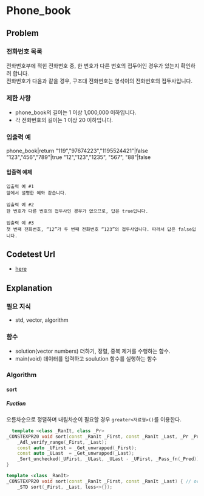 # Phone_book
## Problem
### 전화번호 목록
전화번호부에 적힌 전화번호 중, 한 번호가 다른 번호의 접두어인 경우가 있는지 확인하려 합니다.   
전화번호가 다음과 같을 경우, 구조대 전화번호는 영석이의 전화번호의 접두사입니다.
### 제한 사항
  - phone_book의 길이는 1 이상 1,000,000 이하입니다.
  - 각 전화번호의 길이는 1 이상 20 이하입니다.
### 입출력 예
phone_book|return
"119","97674223","1195524421"|false
"123","456","789"|true
"12","123","1235", "567", "88"|false
#### 입출력 예제
```
입출력 예 #1
앞에서 설명한 예와 같습니다.
```
```
입출력 예 #2
한 번호가 다른 번호의 접두사인 경우가 없으므로, 답은 true입니다.
```
```
입출력 예 #3
첫 번째 전화번호, “12”가 두 번째 전화번호 “123”의 접두사입니다. 따라서 답은 false입니다.
```

## Codetest Url
  - [here](<https://programmers.co.kr/learn/courses/30/lessons/42577>)
  
## Explanation
### 필요 지식
 - std, vector, algorithm
### 함수  
  - solution(vector<int> numbers)
    더하기, 정렬, 중복 제거를 수행하는 함수.
  - main(void)
    데이터를 입력하고 soulution 함수를 실행하는 함수     
### Algorithm
#### sort
##### Fuction
  오름차순으로 정렬하며 내림차순이 필요할 경우 `greater<자료형>()`를 이용한다. 
```C++
  template <class _RanIt, class _Pr>
_CONSTEXPR20 void sort(const _RanIt _First, const _RanIt _Last, _Pr _Pred) { // order [_First, _Last)
    _Adl_verify_range(_First, _Last);
    const auto _UFirst = _Get_unwrapped(_First);
    const auto _ULast  = _Get_unwrapped(_Last);
    _Sort_unchecked(_UFirst, _ULast, _ULast - _UFirst, _Pass_fn(_Pred));
}

template <class _RanIt>
_CONSTEXPR20 void sort(const _RanIt _First, const _RanIt _Last) { // order [_First, _Last)
    _STD sort(_First, _Last, less<>{});
```
